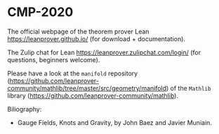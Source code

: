 # CMP-2020
The official webpage of the theorem prover Lean https://leanprover.github.io/ (for download + documentation).

The Zulip chat for Lean https://leanprover.zulipchat.com/login/ (for questions, beginners welcome).

Please have a look at the `manifold` repository (https://github.com/leanprover-community/mathlib/tree/master/src/geometry/manifold) of the `Mathlib` library (https://github.com/leanprover-community/mathlib).

Biliography:
- Gauge Fields, Knots and Gravity, by John Baez and Javier Muniain.
